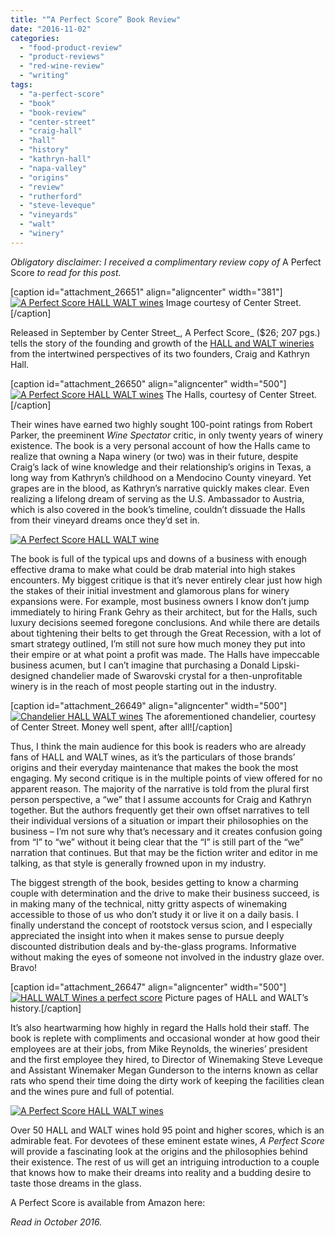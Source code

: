 ```yaml
---
title: "“A Perfect Score” Book Review"
date: "2016-11-02"
categories: 
  - "food-product-review"
  - "product-reviews"
  - "red-wine-review"
  - "writing"
tags: 
  - "a-perfect-score"
  - "book"
  - "book-review"
  - "center-street"
  - "craig-hall"
  - "hall"
  - "history"
  - "kathryn-hall"
  - "napa-valley"
  - "origins"
  - "review"
  - "rutherford"
  - "steve-leveque"
  - "vineyards"
  - "walt"
  - "winery"
---
```


_Obligatory disclaimer: I received a complimentary review copy of_ A Perfect Score _to read for this post._

\[caption id="attachment\_26651" align="aligncenter" width="381"\][![A Perfect Score HALL WALT wines](http://s3.amazonaws.com/thegourmez-wpmedia/2016/11/PerfectScore_3D_comp-381x500.jpg)](http://s3.amazonaws.com/thegourmez-wpmedia/2016/11/PerfectScore_3D_comp.jpg) Image courtesy of Center Street.\[/caption\]

Released in September by Center Street_, A Perfect Score_ ($26; 207 pgs.) tells the story of the founding and growth of the [HALL and WALT wineries](https://www.hallwines.com/) from the intertwined perspectives of its two founders, Craig and Kathryn Hall.

\[caption id="attachment\_26650" align="aligncenter" width="500"\][![A Perfect Score HALL WALT wines](http://s3.amazonaws.com/thegourmez-wpmedia/2016/11/Kathryn-Craig-Book-Shoot-18941-500x334.jpg)](http://s3.amazonaws.com/thegourmez-wpmedia/2016/11/Kathryn-Craig-Book-Shoot-18941.jpg) The Halls, courtesy of Center Street.\[/caption\]

Their wines have earned two highly sought 100-point ratings from Robert Parker, the preeminent _Wine Spectator_ critic, in only twenty years of winery existence. The book is a very personal account of how the Halls came to realize that owning a Napa winery (or two) was in their future, despite Craig’s lack of wine knowledge and their relationship’s origins in Texas, a long way from Kathryn’s childhood on a Mendocino County vineyard. Yet grapes are in the blood, as Kathryn’s narrative quickly makes clear. Even realizing a lifelong dream of serving as the U.S. Ambassador to Austria, which is also covered in the book’s timeline, couldn’t dissuade the Halls from their vineyard dreams once they’d set in.

[![A Perfect Score HALL WALT wine](http://s3.amazonaws.com/thegourmez-wpmedia/2016/11/APerfectScore-002-500x333.jpg)](http://s3.amazonaws.com/thegourmez-wpmedia/2016/11/APerfectScore-002.jpg)

The book is full of the typical ups and downs of a business with enough effective drama to make what could be drab material into high stakes encounters. My biggest critique is that it’s never entirely clear just how high the stakes of their initial investment and glamorous plans for winery expansions were. For example, most business owners I know don’t jump immediately to hiring Frank Gehry as their architect, but for the Halls, such luxury decisions seemed foregone conclusions. And while there are details about tightening their belts to get through the Great Recession, with a lot of smart strategy outlined, I’m still not sure how much money they put into their empire or at what point a profit was made. The Halls have impeccable business acumen, but I can’t imagine that purchasing a Donald Lipski-designed chandelier made of Swarovski crystal for a then-unprofitable winery is in the reach of most people starting out in the industry.

\[caption id="attachment\_26649" align="aligncenter" width="500"\][![Chandelier HALL WALT wines](http://s3.amazonaws.com/thegourmez-wpmedia/2016/11/Cave-at-HALL-Rutherford-Chandelier-500x334.jpg)](http://s3.amazonaws.com/thegourmez-wpmedia/2016/11/Cave-at-HALL-Rutherford-Chandelier.jpg) The aforementioned chandelier, courtesy of Center Street. Money well spent, after all!\[/caption\]

Thus, I think the main audience for this book is readers who are already fans of HALL and WALT wines, as it’s the particulars of those brands’ origins and their everyday maintenance that makes the book the most engaging. My second critique is in the multiple points of view offered for no apparent reason. The majority of the narrative is told from the plural first person perspective, a “we” that I assume accounts for Craig and Kathryn together. But the authors frequently get their own offset narratives to tell their individual versions of a situation or impart their philosophies on the business – I’m not sure why that’s necessary and it creates confusion going from “I” to “we” without it being clear that the “I” is still part of the “we” narration that continues. But that may be the fiction writer and editor in me talking, as that style is generally frowned upon in my industry.

The biggest strength of the book, besides getting to know a charming couple with determination and the drive to make their business succeed, is in making many of the technical, nitty gritty aspects of winemaking accessible to those of us who don’t study it or live it on a daily basis. I finally understand the concept of rootstock versus scion, and I especially appreciated the insight into when it makes sense to pursue deeply discounted distribution deals and by-the-glass programs. Informative without making the eyes of someone not involved in the industry glaze over. Bravo!

\[caption id="attachment\_26647" align="aligncenter" width="500"\][![HALL WALT Wines a perfect score](http://s3.amazonaws.com/thegourmez-wpmedia/2016/11/APerfectScore-003-500x333.jpg)](http://s3.amazonaws.com/thegourmez-wpmedia/2016/11/APerfectScore-003.jpg) Picture pages of HALL and WALT’s history.\[/caption\]

It’s also heartwarming how highly in regard the Halls hold their staff. The book is replete with compliments and occasional wonder at how good their employees are at their jobs, from Mike Reynolds, the wineries’ president and the first employee they hired, to Director of Winemaking Steve Leveque and Assistant Winemaker Megan Gunderson to the interns known as cellar rats who spend their time doing the dirty work of keeping the facilities clean and the wines pure and full of potential.

[![A Perfect Score HALL WALT wines](http://s3.amazonaws.com/thegourmez-wpmedia/2016/11/APerfectScore-005-333x500.jpg)](http://s3.amazonaws.com/thegourmez-wpmedia/2016/11/APerfectScore-005.jpg)

Over 50 HALL and WALT wines hold 95 point and higher scores, which is an admirable feat. For devotees of these eminent estate wines, _A Perfect Score_ will provide a fascinating look at the origins and the philosophies behind their existence. The rest of us will get an intriguing introduction to a couple that knows how to make their dreams into reality and a budding desire to taste those dreams in the glass.

A Perfect Score is available from Amazon here:

_Read in October 2016._
